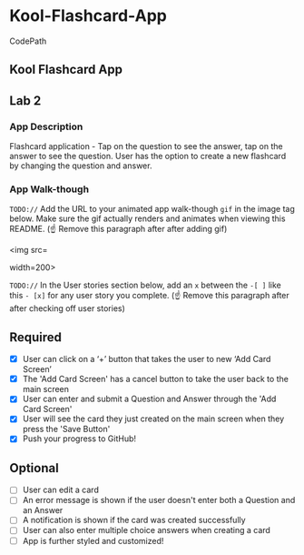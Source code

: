 # Kool-Flashcard-App
CodePath
## Kool Flashcard App

## Lab 2

### App Description
Flashcard application - Tap on the question to see the answer, tap on the answer to see the question. User has the option to create a new flashcard by changing the question and answer.

### App Walk-though
`TODO://` Add the URL to your animated app walk-though `gif` in the image tag below. Make sure the gif actually renders and animates when viewing this README. (☝️ Remove this paragraph after after adding gif)

<img src=<blockquote class="imgur-embed-pub" lang="en" data-id="blNaCtm" data-context="false" ><a href="//imgur.com/blNaCtm"></a></blockquote><script async src="//s.imgur.com/min/embed.js" charset="utf-8"></script> width=200><br>

`TODO://` In the User stories section below, add an `x` between the `-[ ]` like this `- [x]` for any user story you complete. (☝️ Remove this paragraph after after checking off user stories)

## Required
- [x] User can click on a ‘+’ button that takes the user to new ‘Add Card Screen’
- [x] The 'Add Card Screen' has a cancel button to take the user back to the main screen
- [x] User can enter and submit a Question and Answer through the 'Add Card Screen'
- [x] User will see the card they just created on the main screen when they press the 'Save Button'
- [x] Push your progress to GitHub!

## Optional
- [ ] User can edit a card
- [ ] An error message is shown if the user doesn't enter both a Question and an Answer
- [ ] A notification is shown if the card was created successfully
- [ ] User can also enter multiple choice answers when creating a card
- [ ] App is further styled and customized!
